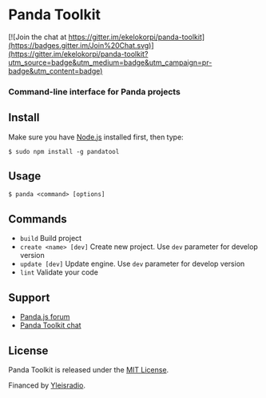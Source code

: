 # Panda Toolkit

[![Join the chat at https://gitter.im/ekelokorpi/panda-toolkit](https://badges.gitter.im/Join%20Chat.svg)](https://gitter.im/ekelokorpi/panda-toolkit?utm_source=badge&utm_medium=badge&utm_campaign=pr-badge&utm_content=badge)

### Command-line interface for Panda projects

## Install

Make sure you have [Node.js](http://nodejs.org/) installed first, then type:

    $ sudo npm install -g pandatool

## Usage
    
    $ panda <command> [options]

## Commands

- `build` Build project
- `create <name> [dev]` Create new project. Use `dev` parameter for develop version
- `update [dev]` Update engine. Use `dev` parameter for develop version
- `lint` Validate your code

## Support

- [Panda.js forum](http://www.html5gamedevs.com/forum/19-pandajs/)
- [Panda Toolkit chat](https://gitter.im/ekelokorpi/panda.js-toolkit)

## License

Panda Toolkit is released under the [MIT License](http://opensource.org/licenses/MIT).

Financed by [Yleisradio](http://en.wikipedia.org/wiki/Yle).
